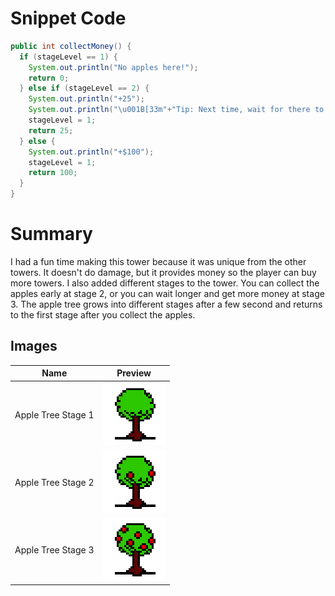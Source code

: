 
# Snippet Code
```java
public int collectMoney() {
  if (stageLevel == 1) {
    System.out.println("No apples here!");
    return 0;
  } else if (stageLevel == 2) {
    System.out.println("+25");
    System.out.println("\u001B[33m"+"Tip: Next time, wait for there to be 6 apples before collecting" + "\u001B[0m");
    stageLevel = 1;
    return 25;
  } else {
    System.out.println("+$100");
    stageLevel = 1;
    return 100;
  }
}
```

# Summary
I had a fun time making this tower because it was unique from the other towers. It doesn't do damage, but it provides money so the player can buy more towers. I also added different stages to the tower. You can collect the apples early at stage 2, or you can wait longer and get more money at stage 3. The apple tree grows into different stages after a few second and returns to the first stage after you collect the apples. 

## Images

| Name             | Preview                          |
|------------------|----------------------------------|
| Apple Tree Stage 1   | ![Apple Tree Stage 1](AppleTreeStage1.png)   |
| Apple Tree Stage 2   | ![Apple Tree Stage 2](AppleTreeStage2.png)   |
| Apple Tree Stage 3   | ![Apple Tree Stage 3](AppleTreeStage3.png)   |
